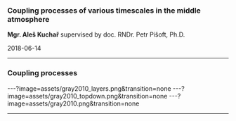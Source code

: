 
### Coupling processes of various timescales in the middle atmosphere

**Mgr. Aleš Kuchař** 
supervised by doc. RNDr. Petr Pišoft, Ph.D.


<span class='small'>
2018-06-14
</span>

---

### Coupling processes

---?image=assets/gray2010_layers.png&transition=none
---?image=assets/gray2010_topdown.png&transition=none
---?image=assets/gray2010.png&transition=none


---
